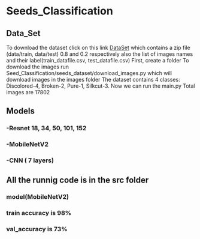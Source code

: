 # Seeds_Classification

## Data_Set
To download the dataset click on this link [DataSet](https://iiitaphyd-my.sharepoint.com/:u:/g/personal/sandeep_nagar_research_iiit_ac_in/ESRAH-P_QKJEgNZAHP7vc4ABw9CycnUYBokWc9tbscfJzg?e=s6TtT3)
which contains a zip file (data/train, data/test) 0.8 and 0.2 respectively  also the list of images names and their label(train_datafile.csv, test_datafile.csv) 
First, create a folder 
To download the images run Seed_Classification/seeds_dataset/download_images.py which will download images in the images folder 
The dataset contains 4 classes: Discolored-4, Broken-2, Pure-1, Silkcut-3.
Now we can run the main.py 
Total images are 17802


## Models
### -Resnet 18, 34, 50, 101, 152
### -MobileNetV2
### -CNN ( 7 layers)

## All the runnig code is in the src folder
### model(MobileNetV2)
### train accuracy is 98%
### val_accuracy is 73%
